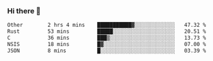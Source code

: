 ### Hi there 👋

<!--
**WShiBin/WShiBin** is a ✨ _special_ ✨ repository because its `README.md` (this file) appears on your GitHub profile.

Here are some ideas to get you started:

- 🔭 I’m currently working on ...
- 🌱 I’m currently learning ...
- 👯 I’m looking to collaborate on ...
- 🤔 I’m looking for help with ...
- 💬 Ask me about ...
- 📫 How to reach me: ...
- 😄 Pronouns: ...
- ⚡ Fun fact: ...
-->

<!--START_SECTION:waka-->

```txt
Other        2 hrs 4 mins    ███████████▓░░░░░░░░░░░░░   47.32 %
Rust         53 mins         █████░░░░░░░░░░░░░░░░░░░░   20.51 %
C            36 mins         ███▒░░░░░░░░░░░░░░░░░░░░░   13.73 %
NSIS         18 mins         █▓░░░░░░░░░░░░░░░░░░░░░░░   07.00 %
JSON         8 mins          █░░░░░░░░░░░░░░░░░░░░░░░░   03.39 %
```

<!--END_SECTION:waka-->

